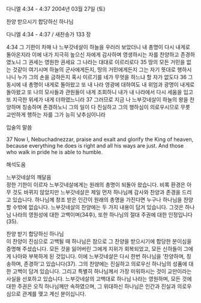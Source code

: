 다니엘 4:34 - 4:37 
2004년 03월 27일 (토)

찬양 받으시기 합당하신 하나님



다니엘 4:34 - 4:37 / 새찬송가 133 장


4:34 그 기한이 차매 나 느부갓네살이 하늘을 우러러 보았더니 내 총명이 다시 내게로 돌아온지라 이에 내가 지극히 높으신 자에게 감사하며 영생하시는 자를 찬양하고 존경하였노니 그 권세는 영원한 권세요 그 나라는 대대로 이르리로다 
35 땅의 모든 거민을 없는 것같이 여기시며 하늘의 군사에게든지, 땅의 거민에게든지 그는 자기 뜻대로 행하시나니 누가 그의 손을 금하든지 혹시 이르기를 네가 무엇을 하느냐 할 자가 없도다 
36 그 동시에 내 총명이 내게로 돌아왔고 또 내 나라 영광에 대하여도 내 위엄과 광명이 내게로 돌아왔고 또 나의 모사들과 관원들이 내게 조회하니 내가 내 나라에서 다시 세움을 입고 또 지극한 위세가 내게 더하였느니라 
37 그러므로 지금 나 느부갓네살이 하늘의 왕을 찬양하며 칭송하며 존경하노니 그의 일이 다 진실하고 그의 행하심이 의로우시므로 무릇 교만하게 행하는 자를 그가 능히 낮추심이니라 

입술의 말씀 

37 Now I, Nebuchadnezzar, praise and exalt and glorify the King of heaven, because everything he does is right and all his ways are just. And those who walk in pride he is able to humble.

해석도움





느부갓네살의 깨달음  
정한 기한이 이르자 느부갓네살에게는 원래의 총명이 되돌아 왔습니다. 비록 환경은 아무 것도 바뀌지 않았지만 느부갓네살은 제일 먼저 하나님께 감사와 찬양과 존경을 드리고 있습니다. 하나님께 창조 받은 인간이 원래의 총명을 가진다면 누구나 하나님을 찬양할 수밖에 없습니다. 느부갓네살의 찬양에는 두 가지 내용이 담겨 있습니다. 그것은 하나님 나라의 영원성에 대한 고백이며(34후), 또한 하나님의 절대 주권에 대한 인정입니다(35).   

찬양 받기 합당하신 하나님  
이 찬양이 진심으로 고백될 때 하나님은 참으로 그 찬양을 받으시기에 합당한 분이심을 증명해 주셨습니다. 모든 것을 잃어버린 그에게 지위가 회복되었고, 모든 신하들이 그에게 나아와 부복하게 된 것입니다. 이에 느부갓네살은 다시 한번 하나님을 ‘찬양하며, 칭송하며, 존경하’고 있습니다(37). 그의 찬양에는 진실하고 의로우신 하나님의 성품에 대한 고백이 담겨 있습니다. 그리고 특별히 하나님께서 가장 미워하시는 것이 교만이라는 사실을 선포하고 있습니다. 느부갓네살의 고백대로 하나님 나라는 영원하며, 모든 것에 대한 주권은 오직 하나님께만 속하였으며, 그 위대하신 하나님은 인간과 진실과 의로우심으로 관계를 맺고 계신 분이십니다.